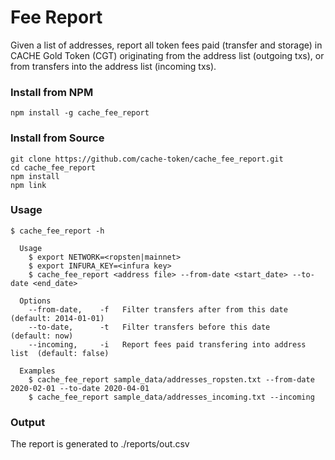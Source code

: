 # Fee Report

Given a list of addresses, report all token fees paid (transfer and storage) in CACHE Gold Token (CGT) originating from the address list (outgoing txs), or from transfers into the address list (incoming txs).

### Install from NPM

```
npm install -g cache_fee_report
```

### Install from Source
```
git clone https://github.com/cache-token/cache_fee_report.git
cd cache_fee_report
npm install
npm link
```

### Usage
```
$ cache_fee_report -h

  Usage
    $ export NETWORK=<ropsten|mainnet>
    $ export INFURA_KEY=<infura key>
    $ cache_fee_report <address file> --from-date <start_date> --to-date <end_date>

  Options
    --from-date,    -f   Filter transfers after from this date           (default: 2014-01-01)
    --to-date,      -t   Filter transfers before this date               (default: now)
    --incoming,     -i   Report fees paid transfering into address list  (default: false)

  Examples
    $ cache_fee_report sample_data/addresses_ropsten.txt --from-date 2020-02-01 --to-date 2020-04-01
    $ cache_fee_report sample_data/addresses_incoming.txt --incoming
```

### Output

The report is generated to ./reports/out.csv
